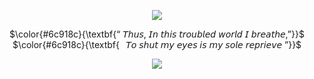 <p align="center">
<img src="https://files.catbox.moe/tm69ep.png" data-canonical-src="(https://files.catbox.moe/tm69ep.png)"
</p>

<p align="center">
 $\color{#6c918c}{\textbf{“ 𝘛𝘩𝘶𝘴, 𝘐𝘯 𝘵𝘩𝘪𝘴 𝘵𝘳𝘰𝘶𝘣𝘭𝘦𝘥 𝘸𝘰𝘳𝘭𝘥 𝘐 𝘣𝘳𝘦𝘢𝘵𝘩𝘦,”}}$ <br/>
   $\color{#6c918c}{\textbf{⠀𝘛𝘰 𝘴𝘩𝘶𝘵 𝘮𝘺 𝘦𝘺𝘦𝘴 𝘪𝘴 𝘮𝘺 𝘴𝘰𝘭𝘦 𝘳𝘦𝘱𝘳𝘪𝘦𝘷𝘦 ”}}$ <br/>
  </p>

<p align="center">
 <img src="https://files.catbox.moe/pd2l73.png" data-canonical-src="(https://files.catbox.moe/pd2l73.png)"
</p>
